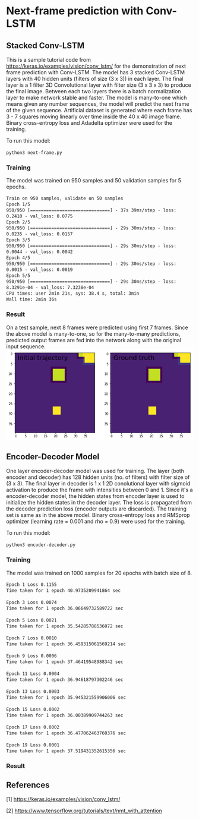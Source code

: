# Next-frame prediction with Conv-LSTM
## Stacked Conv-LSTM
This is a sample tutorial code from https://keras.io/examples/vision/conv_lstm/ for the demonstration of next frame prediction with Conv-LSTM. The model has 3 stacked Conv-LSTM layers with 40 hidden units (filters of size (3 x 3)) in each layer. The final layer is a 1 filter 3D Convolutional layer with filter size (3 x 3 x 3) to produce the final image. Between each two layers there is a batch normalization layer to make network stable and faster. The model is many-to-one which means given any number sequences, the model will predict the next frame of the given sequence. Artificial dataset is generated where each frame has 3 - 7 squares moving linearly over time inside the 40 x 40 image frame. Binary cross-entropy loss and Adadelta optimizer were used for the training. 

To run this model:

` python3 next-frame.py
`
### Training
The model was trained on 950 samples and 50 validation samples for 5 epochs.
```
Train on 950 samples, validate on 50 samples
Epoch 1/5
950/950 [==============================] - 37s 39ms/step - loss: 0.2410 - val_loss: 0.0775
Epoch 2/5
950/950 [==============================] - 29s 30ms/step - loss: 0.0235 - val_loss: 0.0157
Epoch 3/5
950/950 [==============================] - 29s 30ms/step - loss: 0.0044 - val_loss: 0.0042
Epoch 4/5
950/950 [==============================] - 29s 30ms/step - loss: 0.0015 - val_loss: 0.0019
Epoch 5/5
950/950 [==============================] - 29s 30ms/step - loss: 8.3291e-04 - val_loss: 7.3238e-04
CPU times: user 2min 21s, sys: 38.4 s, total: 3min
Wall time: 2min 36s
```

### Result
On a test sample, next 8 frames were predicted using first 7 frames. Since the above model is many-to-one, so for the many-to-many predictions, predicted output frames 
are fed into the network along with the original input sequence.
 ![Predicted](https://github.com/iamrakesh28/Deep-Learning-for-Weather-and-Climate-Science/blob/master/lstm-keras/next-frame-tutorial/images/output.gif) 
 
## Encoder-Decoder Model

One layer encoder-decoder model was used for training. The layer (both encoder and decoder) has 128 hidden units (no. of filters) with filter size of (3 x 3). The final layer in decoder is 1 x 1 2D conolutional layer with sigmoid activation to produce the frame with intensities between 0 and 1. Since it's a encoder-decoder model, the hidden states from encoder layer is used to initialize the hidden states in the decoder layer. The loss is propagated from the decoder prediction loss (encoder outputs are discarded). The training set is same as in the above model. Binary cross-entropy loss and RMSprop optimizer (learning rate = 0.001 and rho = 0.9) were used for the training. 

To run this model:

` python3 encoder-decoder.py
`
### Training
The model was trained on 1000 samples for 20 epochs with batch size of 8.
```
Epoch 1 Loss 0.1155
Time taken for 1 epoch 40.9735209941864 sec

Epoch 3 Loss 0.0074
Time taken for 1 epoch 36.06649732589722 sec

Epoch 5 Loss 0.0021
Time taken for 1 epoch 35.54285788536072 sec

Epoch 7 Loss 0.0010
Time taken for 1 epoch 36.459315061569214 sec

Epoch 9 Loss 0.0006
Time taken for 1 epoch 37.46419548988342 sec

Epoch 11 Loss 0.0004
Time taken for 1 epoch 36.94618797302246 sec

Epoch 13 Loss 0.0003
Time taken for 1 epoch 35.945321559906006 sec

Epoch 15 Loss 0.0002
Time taken for 1 epoch 36.00389909744263 sec

Epoch 17 Loss 0.0002
Time taken for 1 epoch 36.477062463760376 sec

Epoch 19 Loss 0.0001
Time taken for 1 epoch 37.519431352615356 sec

```

### Result

## References
[1] https://keras.io/examples/vision/conv_lstm/

[2] https://www.tensorflow.org/tutorials/text/nmt_with_attention
